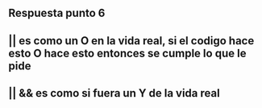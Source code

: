 ## Respuesta punto 6 
## || es como un O en la vida real, si el codigo hace esto O hace esto entonces se cumple lo que le pide
## || && es como si fuera un Y de la vida real